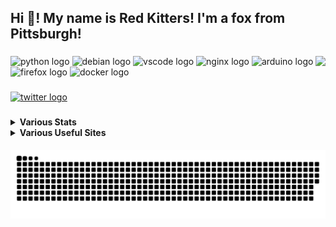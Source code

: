 <h2 align="left">Hi 👋! My name is Red Kitters! I'm a fox from Pittsburgh! </h2>

###

<img align="right" height="150" src="https://avatars.githubusercontent.com/u/23389169?v=4.png"  />

###

<div align="left">
  <img src="https://cdn.jsdelivr.net/gh/devicons/devicon/icons/python/python-original.svg" height="30" width="42" alt="python logo"  />
  <img src="https://cdn.jsdelivr.net/gh/devicons/devicon/icons/debian/debian-original.svg" height="30" width="42" alt="debian logo"  />
  <img src="https://cdn.jsdelivr.net/gh/devicons/devicon/icons/vscode/vscode-original.svg" height="30" width="42" alt="vscode logo"  />
  <img src="https://cdn.jsdelivr.net/gh/devicons/devicon/icons/nginx/nginx-original.svg" height="30" width="42" alt="nginx logo"  />
  <img src="https://cdn.jsdelivr.net/gh/devicons/devicon/icons/arduino/arduino-original.svg" height="30" width="42" alt="arduino logo"  />
  <img src="https://cdn.jsdelivr.net/gh/devicons/devicon/icons/firefox/firefox-original.svg" height="30" width="42" alt="firefox logo"  />
  <img src="https://cdn.jsdelivr.net/gh/devicons/devicon/icons/docker/docker-original.svg" height="30" width="42" alt="docker logo"  />
</div>

###

<div align="left">
  <a href="https://twitter.com/@LakesideMiners" target="_blank">
    <img src="https://img.shields.io/static/v1?message=Twitter&logo=twitter&label=&color=1DA1F2&logoColor=white&labelColor=&style=for-the-badge" height="30" alt="twitter logo"  />
  </a>
</div>

###
<details>
 <summary><b>Various Stats</b></summary>


<!--START_SECTION:waka-->
![Code Time](http://img.shields.io/badge/Code%20Time-131%20hrs%2051%20mins-blue)

![Profile Views](http://img.shields.io/badge/Profile%20Views-0-blue)

**This Week I Spent My Time On** 

```text
⌚︎ Time Zone: America/New_York

Programming Languages: 
C                        28 mins             █████████████████░░░░░░░░   70.82% 
Vue.js                   10 mins             ██████░░░░░░░░░░░░░░░░░░░   26.35% 
JSON                     0 secs              ░░░░░░░░░░░░░░░░░░░░░░░░░   1.53% 
INI                      0 secs              ░░░░░░░░░░░░░░░░░░░░░░░░░   0.9% 
C++                      0 secs              ░░░░░░░░░░░░░░░░░░░░░░░░░   0.29%

Editors: 
VS Code                  40 mins             █████████████████████████   100.0%

Projects: 
Marlin-2.1.2             29 mins             ██████████████████░░░░░░░   73.55% 
PiShockWeb               10 mins             ██████░░░░░░░░░░░░░░░░░░░   26.45%

```

**I Mostly Code in Python** 

```text
Python                   17 repos            ███████████░░░░░░░░░░░░░░   43.59% 
HTML                     6 repos             ███░░░░░░░░░░░░░░░░░░░░░░   15.38% 
JavaScript               5 repos             ███░░░░░░░░░░░░░░░░░░░░░░   12.82% 
C++                      2 repos             █░░░░░░░░░░░░░░░░░░░░░░░░   5.13% 
Vue                      1 repo              ░░░░░░░░░░░░░░░░░░░░░░░░░   2.56%

```



 Last Updated on 25/02/2023 18:36:46 UTC
<!--END_SECTION:waka-->


</details>
<details>
  <summary><b>Various Useful Sites</b></summary>
  
  [Grep.App](https://grep.app/) - Bulk serach git repos, regex support.
  
  [Oh Shit Git!](https://ohshitgit.com/) - For when Git makes you go "Oh Shit!"
  
</details>
  
<br clear="both">

<img src="https://raw.githubusercontent.com/LakesideMiners/LakesideMiners/output/github-contribution-grid-snake-dark.svg" align="center"/>

###
